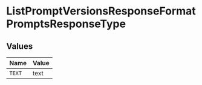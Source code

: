 # ListPromptVersionsResponseFormatPromptsResponseType


## Values

| Name   | Value  |
| ------ | ------ |
| `TEXT` | text   |